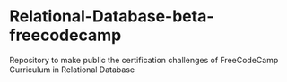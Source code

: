 # Relational-Database-beta-freecodecamp
Repository to make public the certification challenges of FreeCodeCamp Curriculum in Relational Database
